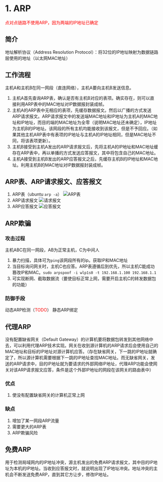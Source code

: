 # 1. ARP
<font color="red">点对点链路不使用ARP，因为两端的IP地址已确定</font>

## 简介
地址解析协议（Address Resolution Protocol）：将32位的IP地址映射为数据链路层使用的地址（以太网MAC地址）

## 工作流程
主机A和主机B在同一网段（直连网络），主机A要向主机B发送信息。
1. 主机A首先查询ARP表，确认是否有主机B对应的表项。确实存在，则可以直接利用ARP表中的MAC地址对IP数据报封装成帧。
2. 主机A的ARP表中无相应的表项，先缓存数据报文。然后以广播的方式发送ARP请求报文。ARP请求报文中的发送端MAC地址和IP地址为主机A的MAC地址和IP地址，而目的端的MAC地址为全零（说明MAC地址还未确定），IP地址为主机B的IP地址。该网段的所有主机均能接收到该报文，但是不予回应。（如果其他主机ARP表中有表项的IP地址与主机A的IP地址相同，但是MAC地址不同，将该表项更新）。
3. 主机B接受到主机A发出的ARP请求报文后，先将主机A的IP地址和MAC地址缓存在ARP表中，再以单播的方式发送应答报文，其中将包含自己的MAC地址。
4. 主机A接受到主机B发出的ARP应答报文之后，先缓存主机B的IP地址和MAC地址。利用主机B的MAC地址对IP数据报封装成帧。

## ARP表、ARP请求报文、应答报文
1. ARP表（ubuntu `arp -a`）
![ARP表](https://github.com/CookedFox/pics/blob/master/tcpip/arp3.png?raw=true)
2. ARP请求报文
![请求报文](https://github.com/CookedFox/pics/blob/master/tcpip/arp1.png?raw=true)
3. ARP应答报文
![应答报文](https://github.com/CookedFox/pics/blob/master/tcpip/arp2.png?raw=true)

## ARP欺骗
### 攻击过程
主机ABC在同一网段，AB为正常主机，C为中间人
1. 暴力扫描，具体可为`ping`该网段所有的ip。获取IP和MAC地址
2. 当目标询问网关时，主机C也应答。ARP表遵循后到优先，所以主机C能成功篡改IP和MAC。`sudo arpspoof -i wlp1s0 -t 192.168.1.100 192.168.1.1`
3. 可实现断网、截取数据流（要使目标正常上网，需要开启主机C的转发数据包的功能）
### 防御手段
动态ARP检测（<font color="red">TODO</font>）
静态ARP绑定

## 代理ARP
没有配置缺省网关（Default Gateway）的计算机要将数据包转发到其他网络中去，可以利用代理ARP技术实现。网关在收到源计算机的ARP请求后会使用自己的MAC地址和目标的IP地址对源计算机应答。（存在缺省网关，下一跳的IP地址就确定了，所以源计算机需要根据下一跳的IP地址查找MAC地址。而无缺省网关，发送的ARP请求中，目的IP地址就为要请求的外部网络IP地址，代理ARP功能会使网关对该ARP请求报文应答，条件是这个外部IP地址的网段在该网关的路由表中）
### 优点
1. 使没有配置缺省网关的计算机正常上网

### 缺点
1. 增加了某一网段ARP流量
2. 需要更大的ARP表
3. ARP欺骗风险

## 免费ARP
用于检测局域网内的IP地址冲突，源主机发出的免费ARP请求报文，其中目的IP地址为本机的IP地址。当收到应答报文时，就说明出现了IP地址冲突。地址冲突的主机会不断发送免费ARP，直到其它方让步，修改IP地址。